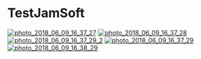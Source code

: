 # TestJamSoft

<a href="https://ibb.co/kLXWso"><img src="https://preview.ibb.co/eJtFJT/photo_2018_06_09_16_37_27.jpg" alt="photo_2018_06_09_16_37_27" border="0"></a>
<a href="https://ibb.co/iXkjCo"><img src="https://preview.ibb.co/bCwrso/photo_2018_06_09_16_37_28.jpg" alt="photo_2018_06_09_16_37_28" border="0"></a>
<a href="https://ibb.co/fzsaJT"><img src="https://preview.ibb.co/dZz0k8/photo_2018_06_09_16_37_29_2.jpg" alt="photo_2018_06_09_16_37_29_2" border="0"></a>
<a href="https://ibb.co/mQR2yT"><img src="https://preview.ibb.co/ktqUdT/photo_2018_06_09_16_37_29.jpg" alt="photo_2018_06_09_16_37_29" border="0"></a>
<a href="https://ibb.co/nx4Bso"><img src="https://preview.ibb.co/b1CLk8/photo_2018_06_09_16_38_29.jpg" alt="photo_2018_06_09_16_38_29" border="0"></a>

